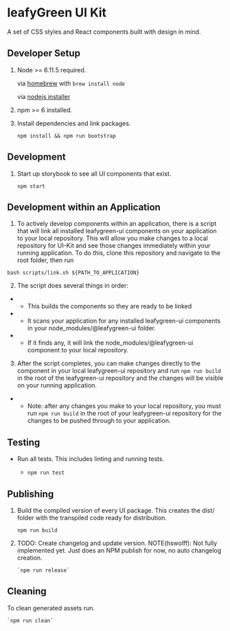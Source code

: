 # leafyGreen UI Kit

A set of CSS styles and React components built with design in mind.

## Developer Setup

1. Node >= 6.11.5 required.

   via [homebrew](https://brew.sh/) with `brew install node`

   via [nodejs installer](https://nodejs.org/en/)

1. npm >= 6 installed.

1. Install dependencies and link packages.

   `npm install && npm run bootstrap`

## Development

1. Start up storybook to see all UI components that exist.

   `npm start`

## Development within an Application

1. To actively develop components within an application, there is a script that will link all installed leafygreen-ui components on your application to your local repository. This will allow you make changes to a local repository for UI-Kit and see those changes immediately within your running application. To do this, clone this repository and navigate to the root folder, then run

`bash scripts/link.sh ${PATH_TO_APPLICATION}`

2. The script does several things in order:

- - This builds the components so they are ready to be linked
- - It scans your application for any installed leafygreen-ui components in your node_modules/@leafygreen-ui folder.
- - If it finds any, it will link the node_modules/@leafygreen-ui component to your local repository.

3. After the script completes, you can make changes directly to the component in your local leafygreen-ui repository and run `npm run build` in the root of the leafygreen-ui repository and the changes will be visible on your running application.

- - Note: after any changes you make to your local repository, you must run `npm run build` in the root of your leafygreen-ui repository for the changes to be pushed through to your application.

## Testing

- Run all tests. This includes linting and running tests.

  - `npm run test`

## Publishing

1.  Build the compiled version of every UI package. This creates the dist/ folder with the transpiled code ready for distribution.

    `npm run build`

2.  TODO: Create changelog and update version.
    NOTE(hswolff): Not fully implemented yet. Just does an NPM publish for now, no auto changelog creation.

        `npm run release`

## Cleaning

To clean generated assets run.

    `npm run clean`
